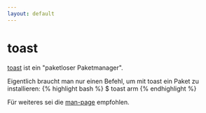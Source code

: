 ```yaml
---
layout: default
---
```

# toast

[toast](http://www.toastball.net/toast/) ist ein "paketloser Paketmanager".

Eigentlich braucht man nur einen Befehl, um mit toast ein Paket zu installieren:
{% highlight bash %}
$ toast arm <paketname>
{% endhighlight %}

Für weiteres sei die [man-page](http://www.toastball.net/toast/man) empfohlen.
